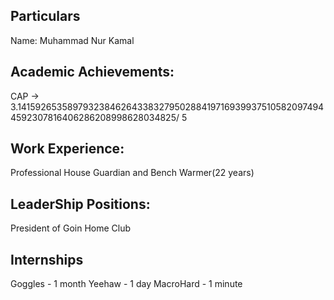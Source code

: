 ## Particulars
Name: Muhammad Nur Kamal

## Academic Achievements:
CAP -> 3.141592653589793238462643383279502884197169399375105820974944592307816406286208998628034825/ 5

## Work Experience:
Professional House Guardian and Bench Warmer(22 years)

## LeaderShip Positions:
President of Goin Home Club

## Internships
Goggles - 1 month
Yeehaw - 1 day
MacroHard - 1 minute
